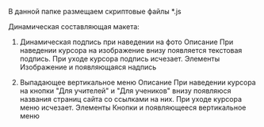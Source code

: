 В данной папке размещаем скриптовые файлы *.js

Динамическая составляющая макета:

1. Динамическая подпись при наведении на фото
Описание
При наведении курсора на изображение внизу появляется текстовая подпись. При уходе курсора подпись исчезает. 
Элементы
Изображение и появляющаяся надпись

2. Выпадающее вертикальное меню
Описание
При наведении курсора на кнопки "Для учителей" и "Для учеников" внизу появляюся  названия страниц сайта со ссылками на них. При уходе курсора меню исчезает. 
Элементы
Кнопки и появляющееся вертикальное меню